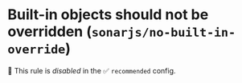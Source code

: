 # Built-in objects should not be overridden (`sonarjs/no-built-in-override`)

🚫 This rule is _disabled_ in the ✅ `recommended` config.

<!-- end auto-generated rule header -->
